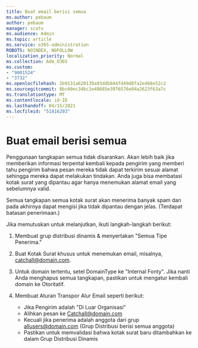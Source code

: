 ```yaml
---
title: Buat email berisi semua
ms.author: pebaum
author: pebaum
manager: scotv
ms.audience: Admin
ms.topic: article
ms.service: o365-administration
ROBOTS: NOINDEX, NOFOLLOW
localization_priority: Normal
ms.collection: Adm_O365
ms.custom:
- "9001524"
- "3732"
ms.openlocfilehash: 2b9131a620139a93ddb844fd49d8fa2ed68e52c2
ms.sourcegitcommit: 8bc60ec34bc1e40685e3976576e04a2623f63a7c
ms.translationtype: MT
ms.contentlocale: id-ID
ms.lasthandoff: 04/15/2021
ms.locfileid: "51816203"
---
```

# <a name="create-an-email-catch-all"></a>Buat email berisi semua

Penggunaan tangkapan semua tidak disarankan. Akan lebih baik jika memberikan informasi terpental kembali kepada pengirim yang memberi tahu pengirim bahwa pesan mereka tidak dapat terkirim sesuai alamat sehingga mereka dapat melakukan tindakan. Anda juga bisa membatasi kotak surat yang dipantau agar hanya menemukan alamat email yang sebelumnya valid. 

Semua tangkapan semua kotak surat akan menerima banyak spam dan pada akhirnya dapat mengisi jika tidak dipantau dengan jelas. (Terdapat batasan penerimaan.) 

Jika memutuskan untuk melanjutkan, ikuti langkah-langkah berikut:

1. Membuat grup distribusi dinamis & menyertakan "Semua Tipe Penerima."

2. Buat Kotak Surat khusus untuk menemukan email, misalnya, catchall@domain.com.

3. Untuk domain tertentu, setel DomainType ke "Internal Fonty". Jika nanti Anda menghapus semua tangkapan, pastikan untuk mengatur kembali domain ke Otoritatif.

4. Membuat Aturan Transpor Alur Email seperti berikut:

    - Jika Pengirim adalah "Di Luar Organisasi"
    - Alihkan pesan ke Catchall@domain.com
    - Kecuali jika penerima adalah anggota dari grup allusers@domain.com (Grup Distribusi berisi semua anggota)
    - Pastikan untuk memvalidasi bahwa kotak surat baru ditambahkan ke dalam Grup Distribusi Dinamis
